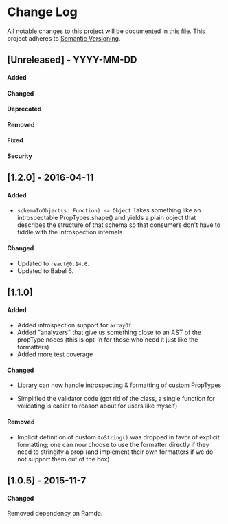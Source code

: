 # Change Log
All notable changes to this project will be documented in this file.
This project adheres to [Semantic Versioning](http://semver.org/).


## [Unreleased] - YYYY-MM-DD
#### Added
#### Changed
#### Deprecated
#### Removed
#### Fixed
#### Security



## [1.2.0] - 2016-04-11
#### Added
- `schemaToObject(s: Function) -> Object`
  Takes something like an introspectable PropTypes.shape() and yields a
  plain object that describes the structure of that schema so that
  consumers don't have to fiddle with the introspection internals.

#### Changed
- Updated to `react@0.14.6`.
- Updated to Babel 6.



## [1.1.0]
#### Added
- Added introspection support for `arrayOf`
- Added "analyzers" that give us something close to an AST of the
propType nodes (this is opt-in for those who need it just like the
formatters)
- Added more test coverage

#### Changed
- Library can now handle introspecting & formatting of custom
PropTypes

- Simplified the validator code (got rid of the class, a single function
for validating is easier to reason about for users like myself)

#### Removed
- Implicit definition of custom `toString()` was dropped in favor of
explicit formatting; one can now choose to use the formatter directly
if they need to stringify a prop (and implement their own formatters
if we do not support them out of the box)



## [1.0.5] - 2015-11-7
#### Changed
Removed dependency on Ramda.
